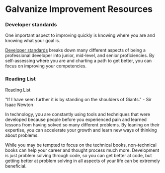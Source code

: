 # Galvanize Improvement Resources

### Developer standards

One important aspect to improving quickly is knowing where you are and knowing what your goal is.

[Developer standards](./developer_standards.md) breaks down many different aspects of being a professional developer
into junior, mid-level, and senior proficiencies. By self-assessing where you are and charting a path to get better,
you can focus on improving your competencies.

### Reading List

[Reading List](./reading_list.md)

"If I have seen further it is by standing on the shoulders of Giants." - Sir Isaac Newton

In technology, you are constantly using tools and techniques that were developed because people before you
experienced pain and learned lessons from having solved so many different problems. By leaning on their
expertise, you can accelerate your growth and learn new ways of thinking about problems.

While you may be tempted to focus on the technical books, non-technical books can help your
career and thought process much more. Development is just problem solving through code, so you can get
better at code, but getting better at problem solving in all aspects of your life can be extremely beneficial.